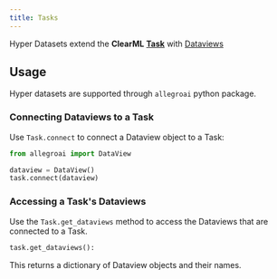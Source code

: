 ```yaml
---
title: Tasks
---
```

 
Hyper Datasets extend the **ClearML** [**Task**](../fundamentals/task.md) with [Dataviews](dataviews.md)

## Usage 

Hyper datasets are supported through `allegroai` python package.

### Connecting Dataviews to a Task

Use `Task.connect` to connect a Dataview object to a Task: 

```python
from allegroai import DataView

dataview = DataView()
task.connect(dataview)
```

### Accessing a Task's Dataviews

Use the `Task.get_dataviews` method to access the Dataviews that are connected to a Task. 

```python
task.get_dataviews():
```

This returns a dictionary of Dataview objects and their names.
        
